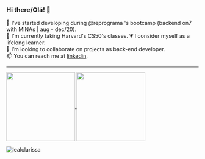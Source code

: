 ### Hi there/Olá! 👋

🌱 I've started developing during @reprograma 's bootcamp (backend on7 with MINAs | aug - dec/20).   
🔭 I'm currently taking Harvard's CS50's classes.
💗 I consider myself as a lifelong learner.  
👯 I’m looking to collaborate on projects as back-end developer.  
📫 You can reach me at [linkedin](https://www.linkedin.com/in/clarissa-leal/).

__________________________

<a href="https://github.com/anuraghazra/github-readme-stats">
  <img height="180em" align="center"  src="https://github-readme-stats.vercel.app/api?username=lealclarissa&count_private=true&show_icons=true&theme=nightowl&hide_border=false&include_all_commits=true&layout=compact&)" />
</a>
<a href="https://github.com/anuraghazra/github-readme-stats">
  <img height="180em" align="center" src="https://github-readme-stats.vercel.app/api/top-langs/?username=lealclarissa&langs_count=8&layout=compact&theme=nightowl&hide_border=false&include_all_commits=true&count_private=true&)" />
</a>  

<p align="left"> <img src="https://komarev.com/ghpvc/?username=lealclarissa&label=Profile%20views&color=blueviolet&style=flat-square" alt="lealclarissa"/>
</p>

<!--
**lealclarissa/lealclarissa** is a ✨ _special_ ✨ repository because its `README.md` (this file) appears on your GitHub profile.

Here are some ideas to get you started:

- 🔭 I’m currently working on ...
- 🌱 I’m currently learning ...
- 👯 I’m looking to collaborate on ...
- 🤔 I’m looking for help with ...
- 💬 Ask me about ...
- 📫 How to reach me: ...
- 😄 Pronouns: ...
- ⚡ Fun fact: ...
-->
